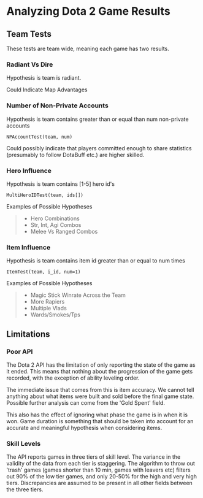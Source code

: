 # Analyzing Dota 2 Game Results

## Team Tests

These tests are team wide, meaning each game has two results.

### Radiant Vs Dire

Hypothesis is team is radiant.

Could Indicate Map Advantages

### Number of Non-Private Accounts

Hypothesis is team contains greater than or equal than num non-private accounts

    NPAccountTest(team, num)

Could possibly indicate that players committed enough to share statistics
(presumably to follow DotaBuff etc.) are higher skilled.

### Hero Influence

Hypothesis is team contains [1-5] hero id's

    MultiHeroIDTest(team, ids[])

Examples of Possible Hypotheses

>- Hero Combinations
>- Str, Int, Agi Combos
>- Melee Vs Ranged Combos

### Item Influence

Hypothesis is team contains item id greater than or equal to num times

    ItemTest(team, i_id, num=1)

Examples of Possible Hypotheses

>- Magic Stick Winrate Across the Team
>- More Rapiers
>- Multiple Vlads
>- Wards/Smokes/Tps


## Limitations

### Poor API

The Dota 2 API has the limitation of only reporting the state of the game
as it ended. This means that nothing about the progression of the game gets
recorded, with the exception of ability leveling order.

The immediate issue that comes from this is item accuracy. We cannot tell
anything about what items were built and sold before the final game state.
Possible further analysis can come from the 'Gold Spent' field.

This also has the effect of ignoring what phase the game is in when it is won.
Game duration is something that should be taken into account for an accurate
and meaningful hypothesis when considering items.

### Skill Levels

The API reports games in three tiers of skill level. The variance in the
validity of the data from each tier is staggering. The algorithm to throw out
'trash' games (games shorter than 10 min, games with leavers etc) filters out
90% of the low tier games, and only 20-50% for the high and very high tiers.
Discrepancies are assumed to be present in all other fields between the three
tiers.
